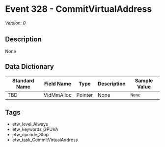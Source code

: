 # Event 328 - CommitVirtualAddress
###### Version: 0

## Description
None

## Data Dictionary
|Standard Name|Field Name|Type|Description|Sample Value|
|---|---|---|---|---|
|TBD|VidMmAlloc|Pointer|None|`None`|

## Tags
* etw_level_Always
* etw_keywords_GPUVA
* etw_opcode_Stop
* etw_task_CommitVirtualAddress